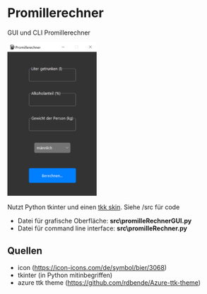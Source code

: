 # Promillerechner

GUI und CLI Promillerechner 

<img src="src/images/demoImage.png" width=40% height=40%>

Nutzt Python tkinter und einen [tkk skin](https://github.com/rdbende/Azure-ttk-theme). Siehe /src für code

* Datei für grafische Oberfläche: **src\promilleRechnerGUI.py**
* Datei für command line interface: **src\promilleRechner.py**


## Quellen

* icon (https://icon-icons.com/de/symbol/bier/3068)
* tkinter (in Python mitinbegriffen)
* azure ttk theme (https://github.com/rdbende/Azure-ttk-theme)
